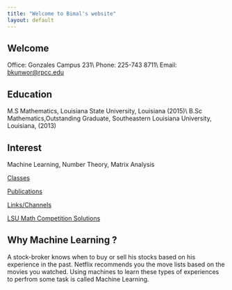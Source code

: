 ```yaml
---
title: "Welcome to Bimal's website"
layout: default
---
```


## Welcome
Office: Gonzales Campus 231\\
Phone: 225-743 8711\\
Email: bkunwor@rpcc.edu


## Education
M.S Mathematics, Louisiana State University, Louisiana (2015)\\
B.Sc Mathematics,Outstanding Graduate, Southeastern Louisiana University, Louisiana, (2013)

## Interest
 Machine Learning, Number Theory, Matrix Analysis


[Classes](./classes)

[Publications](./publications)

[Links/Channels](./links)

[LSU Math Competition Solutions](./lsumathcompetition)



## Why Machine Learning ?
A stock-broker knows when to buy or sell his stocks based on his experience in the past. Netflix recommends you the move lists based on the movies you watched. Using machines to learn these types of experiences to perfrom some task is called Machine Learning.
